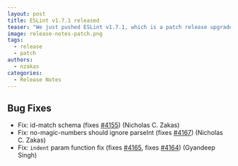 ```yaml
---
layout: post
title: ESLint v1.7.1 released
teaser: "We just pushed ESLint v1.7.1, which is a patch release upgrade of ESLint. This release  and fixes several bugs found in the previous release."
image: release-notes-patch.png
tags:
  - release
  - patch
authors:
  - nzakas
categories:
  - Release Notes
---
```


## Bug Fixes

* Fix: id-match schema (fixes [#4155](https://github.com/eslint/eslint/issues/4155)) (Nicholas C. Zakas)
* Fix: no-magic-numbers should ignore parseInt (fixes [#4167](https://github.com/eslint/eslint/issues/4167)) (Nicholas C. Zakas)
* Fix: `indent` param function fix (fixes [#4165](https://github.com/eslint/eslint/issues/4165), fixes [#4164](https://github.com/eslint/eslint/issues/4164)) (Gyandeep Singh)
